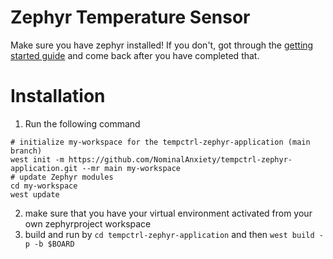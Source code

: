 # Zephyr Temperature Sensor

Make sure you have zephyr installed! If you don't, got through the [getting started guide](https://docs.zephyrproject.org/latest/develop/getting_started/index.html) and come back after you have completed that.

# Installation


1. Run the following command

```
# initialize my-workspace for the tempctrl-zephyr-application (main branch)
west init -m https://github.com/NominalAnxiety/tempctrl-zephyr-application.git --mr main my-workspace
# update Zephyr modules
cd my-workspace
west update
```

2. make sure that you have your virtual environment activated from your own zephyrproject workspace 
3. build and run by `cd tempctrl-zephyr-application` and then `west build -p -b $BOARD`




